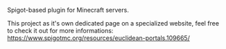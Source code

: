 Spigot-based plugin for Minecraft servers.

This project as it's own dedicated page on a specialized website, feel free to check it out for more informations:
https://www.spigotmc.org/resources/euclidean-portals.109665/
